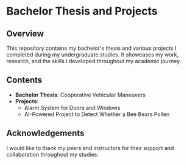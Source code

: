 # Bachelor Thesis and Projects

## Overview

This repository contains my bachelor's thesis and various projects I completed during my undergraduate studies. It showcases my work, research, and the skills I developed throughout my academic journey.

## Contents

- **Bachelor Thesis**: Cooperative Vehicular Maneuvers
- **Projects**:
  - Alarm System for Doors and Windows
  - AI-Powered Project to Detect Whether a Bee Bears Pollen

## Acknowledgements

I would like to thank my peers and instructors for their support and collaboration throughout my studies.

